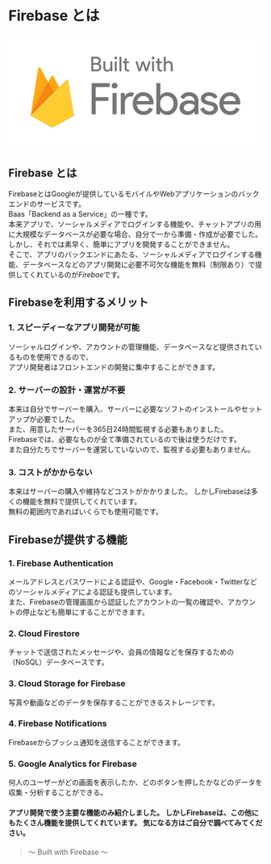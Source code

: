 # Firebase とは

<img src="./img/Built_with_Firebase_Logo_Light.png">

## Firebase とは
FirebaseとはGoogleが提供しているモバイルやWebアプリケーションのバックエンドのサービスです。  
Baas「Backend as a Service」の一種です。  
本来アプリで、ソーシャルメディアでログインする機能や、チャットアプリの用に大規模なデータベースが必要な場合、自分で一から準備・作成が必要でした。  
しかし、それでは素早く、簡単にアプリを開発することができません。  
そこで、アプリのバックエンドにあたる、ソーシャルメディアでログインする機能、データベースなどのアプリ開発に必要不可欠な機能を無料（制限あり）で提供してくれているのが*Firebae*です。  

## Firebaseを利用するメリット

### 1. スピーディーなアプリ開発が可能
ソーシャルログインや、アカウントの管理機能、データベースなど提供されているものを使用できるので、  
アプリ開発者はフロントエンドの開発に集中することができます。

### 2. サーバーの設計・運営が不要
本来は自分でサーバーを購入、サーバーに必要なソフトのインストールやセットアップが必要でした。  
また、用意したサーバーを365日24時間監視する必要もありました。  
Firebaseでは、必要なものが全て準備されているので後は使うだけです。  
また自分たちでサーバーを運営していないので、監視する必要もありません。

### 3. コストがかからない
本来はサーバーの購入や維持などコストがかかりました。
しかしFirebaseは多くの機能を無料で提供してくれています。  
無料の範囲内であればいくらでも使用可能です。

## Firebaseが提供する機能

### 1. Firebase Authentication
メールアドレスとパスワードによる認証や、Google・Facebook・Twitterなどのソーシャルメディアによる認証も提供しています。  
また、Firebaseの管理画面から認証したアカウントの一覧の確認や、アカウントの停止なども簡単にすることができます。

### 2. Cloud Firestore
チャットで送信されたメッセージや、会員の情報などを保存するための（NoSQL）データベースです。  

### 3. Cloud Storage for Firebase
写真や動画などのデータを保存することができるストレージです。

### 4. Firebase Notifications
Firebaseからプッシュ通知を送信することができます。

### 5. Google Analytics for Firebase
何人のユーザーがどの画面を表示したか、どのボタンを押したかなどのデータを収集・分析することができる。



#### アプリ開発で使う主要な機能のみ紹介しました。  しかしFirebaseは、この他にもたくさん機能を提供してくれています。  気になる方はご自分で調べてみてください。  

> 〜 Built with Firebase 〜
